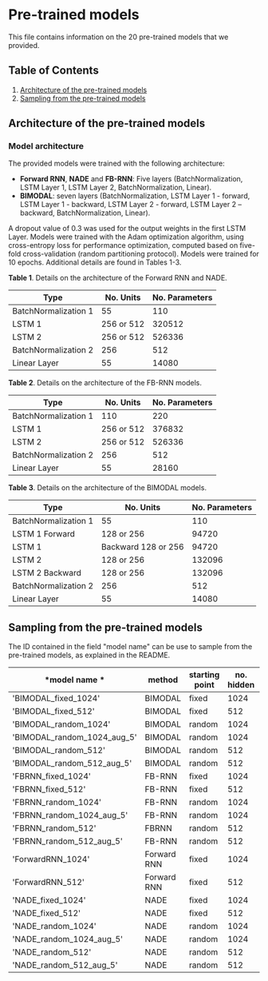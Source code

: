 # Pre-trained models

This file contains information on the 20 pre-trained models that we provided.

## Table of Contents
1. [Architecture of the pre-trained models](#settings)
2. [Sampling from the pre-trained models](#sampling)

## Architecture of the pre-trained models<a name="settings"></a>

### Model architecture
The provided models were trained with the following architecture:
* **Forward RNN**, **NADE** and **FB-RNN**: Five layers (BatchNormalization, LSTM Layer 1, LSTM Layer 2, BatchNormalization, Linear).
* **BIMODAL**: seven layers (BatchNormalization, LSTM Layer 1 - forward, LSTM Layer 1 - backward, LSTM Layer 2 - forward, LSTM Layer 2 – backward, BatchNormalization, Linear).

A dropout value of 0.3 was used for the output weights in the first LSTM Layer. Models were trained with the Adam optimization algorithm, using cross-entropy loss for performance optimization, computed based on five-fold cross-validation (random partitioning protocol).
Models were trained for 10 epochs. Additional details are found in Tables 1-3.

**Table 1**. Details on the architecture of the Forward RNN and NADE.

|Type	| No. Units	|No. Parameters|
| ------ | ------ | ------ |
|BatchNormalization 1	|55	|110|
|LSTM 1	|256 or 512	|320512|
|LSTM 2	|256 or 512	|526336|
|BatchNormalization 2 |	256	|512|
|Linear Layer|	55	|14080|

**Table 2**. Details on the architecture of the FB-RNN models.

|Type	| No. Units	|No. Parameters|
| ------ | ------ | ------ |
|BatchNormalization 1|	110|	220|
|LSTM 1	|256 or 512	|376832|
|LSTM 2	|256 or 512	|526336|
|BatchNormalization 2 |	256	|512|
|Linear Layer|	55|	28160|


**Table 3**. Details on the architecture of the BIMODAL models.

|Type	| No. Units	|No. Parameters|
| ------ | ------ | ------ |
|BatchNormalization 1|	55|	110|
|LSTM 1 Forward	|128 or 256	|94720|
|LSTM 1| Backward	128 or 256|	94720|
|LSTM 2	|128 or 256|	132096|
|LSTM 2 Backward|	128 or 256	|132096|
|BatchNormalization 2 |	256|	512|
|Linear Layer	|55|	14080|



## Sampling from the pre-trained models<a name="sampling"></a>
The ID contained in the field "model name" can be use to sample from the pre-trained models, as explained in the README.

| *model name * | method |	starting point |	no. hidden |	augmentation
| ------ | ------ | ------ | ------ | ------ |
|'BIMODAL_fixed_1024'|	BIMODAL	|fixed|	1024|	none|
|'BIMODAL_fixed_512' |	BIMODAL	|fixed	|512|	none|
|'BIMODAL_random_1024'|	BIMODAL	|random	|1024|	none|
|'BIMODAL_random_1024_aug_5'	|BIMODAL|	random|	1024|	5-fold|
|'BIMODAL_random_512'	|BIMODAL	|random	|512|	none|
|'BIMODAL_random_512_aug_5'|	BIMODAL	|random	|512|	5-fold|
|'FBRNN_fixed_1024'	|FB-RNN	|fixed	|1024|	none|
|'FBRNN_fixed_512'	|FB-RNN	|fixed	|512	|none|
|'FBRNN_random_1024'	|FB-RNN	|random|	1024|	none|
|'FBRNN_random_1024_aug_5'|	FB-RNN	|random	|1024|	5-fold|
|'FBRNN_random_512'	|FBRNN|	random|	512	|none|
|'FBRNN_random_512_aug_5'|	FB-RNN|	random|	512|	5-fold|
|'ForwardRNN_1024'	|Forward RNN|	fixed|	1024|	none|
|'ForwardRNN_512'	|Forward RNN|	fixed|	512|	none|
|'NADE_fixed_1024'	|NADE|	fixed|	1024|	none|
|'NADE_fixed_512'	|NADE|	fixed|	512|	none|
|'NADE_random_1024'	|NADE|	random|	1024|	none|
|'NADE_random_1024_aug_5'|	NADE|	random|	1024|	5-fold|
|'NADE_random_512'|	NADE	|random	|512|	none|
|'NADE_random_512_aug_5'|	NADE|	random	|512|	5-fold|